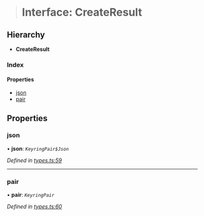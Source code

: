 > # Interface: CreateResult

## Hierarchy

* **CreateResult**

### Index

#### Properties

* [json](_types_.createresult.md#json)
* [pair](_types_.createresult.md#pair)

## Properties

###  json

• **json**: *`KeyringPair$Json`*

*Defined in [types.ts:59](https://github.com/polkadot-js/ui/blob/88777fd/packages/ui-keyring/src/types.ts#L59)*

___

###  pair

• **pair**: *`KeyringPair`*

*Defined in [types.ts:60](https://github.com/polkadot-js/ui/blob/88777fd/packages/ui-keyring/src/types.ts#L60)*
